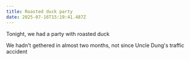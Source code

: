 ```yaml
---
title: Roasted duck party
date: 2025-07-16T15:19:41.487Z
---
```


Tonight, we had a party with roasted duck

We hadn't gethered in almost two months, not since Uncle Dung's traffic accident
